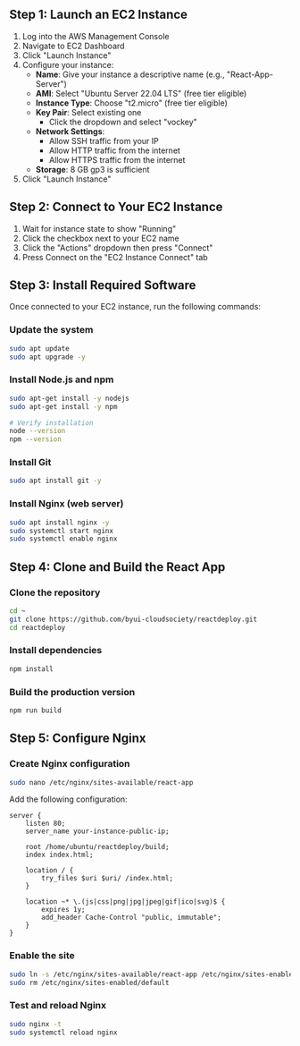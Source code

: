 ## Step 1: Launch an EC2 Instance

1. Log into the AWS Management Console
2. Navigate to EC2 Dashboard
3. Click "Launch Instance"
4. Configure your instance:
   - **Name**: Give your instance a descriptive name (e.g., "React-App-Server")
   - **AMI**: Select "Ubuntu Server 22.04 LTS" (free tier eligible)
   - **Instance Type**: Choose "t2.micro" (free tier eligible)
   - **Key Pair**: Select existing one
     - Click the dropdown and select "vockey"
   - **Network Settings**: 
     - Allow SSH traffic from your IP
     - Allow HTTP traffic from the internet
     - Allow HTTPS traffic from the internet
   - **Storage**: 8 GB gp3 is sufficient
5. Click "Launch Instance"

## Step 2: Connect to Your EC2 Instance

1. Wait for instance state to show "Running"
2. Click the checkbox next to your EC2 name
3. Click the "Actions" dropdown then press "Connect"
4. Press Connect on the "EC2 Instance Connect" tab

## Step 3: Install Required Software

Once connected to your EC2 instance, run the following commands:

### Update the system
```bash
sudo apt update
sudo apt upgrade -y
```

### Install Node.js and npm
```bash
sudo apt-get install -y nodejs
sudo apt-get install -y npm

# Verify installation
node --version
npm --version
```

### Install Git
```bash
sudo apt install git -y
```

### Install Nginx (web server)
```bash
sudo apt install nginx -y
sudo systemctl start nginx
sudo systemctl enable nginx
```

## Step 4: Clone and Build the React App

### Clone the repository
```bash
cd ~
git clone https://github.com/byui-cloudsociety/reactdeploy.git
cd reactdeploy
```

### Install dependencies
```bash
npm install
```

### Build the production version
```bash
npm run build
```

## Step 5: Configure Nginx

### Create Nginx configuration
```bash
sudo nano /etc/nginx/sites-available/react-app
```

Add the following configuration:
```nginx
server {
    listen 80;
    server_name your-instance-public-ip;
    
    root /home/ubuntu/reactdeploy/build;
    index index.html;
    
    location / {
        try_files $uri $uri/ /index.html;
    }
    
    location ~* \.(js|css|png|jpg|jpeg|gif|ico|svg)$ {
        expires 1y;
        add_header Cache-Control "public, immutable";
    }
}
```

### Enable the site
```bash
sudo ln -s /etc/nginx/sites-available/react-app /etc/nginx/sites-enabled/
sudo rm /etc/nginx/sites-enabled/default
```

### Test and reload Nginx
```bash
sudo nginx -t
sudo systemctl reload nginx
```
